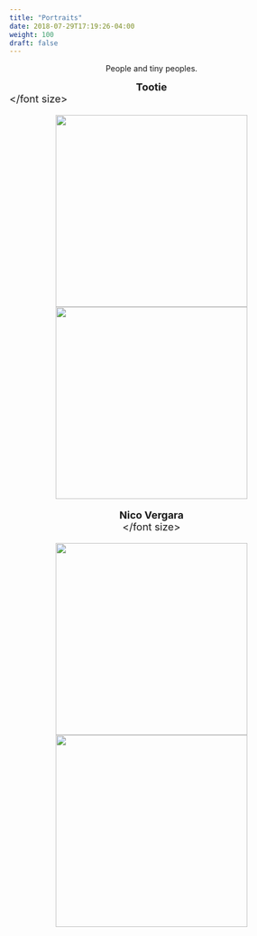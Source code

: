 ```yaml
---
title: "Portraits"
date: 2018-07-29T17:19:26-04:00
weight: 100
draft: false
---
```

<center>
    People and tiny peoples.
</center>

<b><center><font size="+1">Tootie</b></center></font size>
<div align = "center">
    <img src = "https://imageshack.com/a/img924/2319/ogi9Pi.jpg" style = "width: 340px;"/>
    <img src = "https://imageshack.com/a/img922/7945/h1WNgy.jpg" style = "width: 340px;"/>
<div>

<b><center><font size="+1">Nico Vergara</b></center></font size>
<div align = "center">
    <img src = "https://imageshack.com/a/img923/8874/E1u286.jpg" style = "width: 340px;"/>
    <img src = "https://imageshack.com/a/img921/199/C25jAg.jpg" style = "width: 340px;"/>
<div>